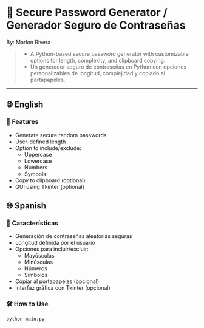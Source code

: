 # 🔐 Secure Password Generator / Generador Seguro de Contraseñas
By: Marlon Rivera

> - A Python-based secure password generator with customizable options for length, complexity, and clipboard copying.  
> - Un generador seguro de contraseñas en Python con opciones personalizables de longitud, complejidad y copiado al portapapeles.

---

## 🌐 English

### 🚀 Features
- Generate secure random passwords
- User-defined length
- Option to include/exclude:
    - Uppercase
    - Lowercase
    - Numbers
    - Symbols
- Copy to clipboard (optional)
- GUI using Tkinter (optional)


## 🌐 Spanish

### 🚀 Características
- Generación de contraseñas aleatorias seguras
- Longitud definida por el usuario
- Opciones para incluir/excluir:
    - Mayúsculas
    - Minúsculas
    - Números
    - Símbolos
- Copiar al portapapeles (opcional)
- Interfaz gráfica con Tkinter (opcional)

### 🛠️ How to Use
```bash
python main.py

